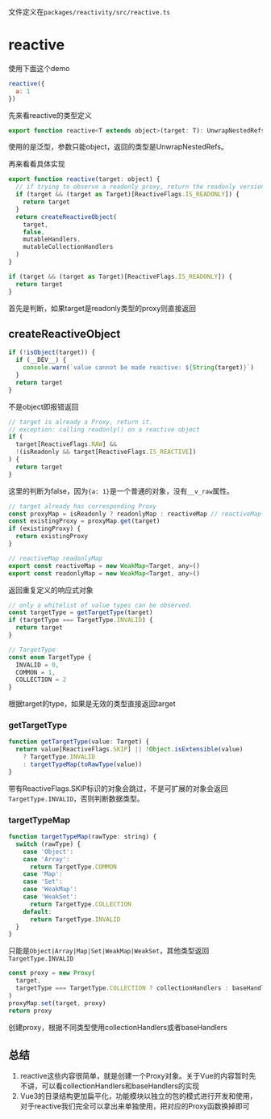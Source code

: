 文件定义在`packages/reactivity/src/reactive.ts`

# reactive

使用下面这个demo

```js
reactive({
  a: 1
})
```

先来看reactive的类型定义

```js
export function reactive<T extends object>(target: T): UnwrapNestedRefs<T>
```

使用的是泛型，参数只能object，返回的类型是UnwrapNestedRefs。

再来看看具体实现

```js
export function reactive(target: object) {
  // if trying to observe a readonly proxy, return the readonly version.
  if (target && (target as Target)[ReactiveFlags.IS_READONLY]) {
    return target
  }
  return createReactiveObject(
    target,
    false,
    mutableHandlers,
    mutableCollectionHandlers
  )
}
```

```js
if (target && (target as Target)[ReactiveFlags.IS_READONLY]) {
  return target
}
```

首先是判断，如果target是readonly类型的proxy则直接返回

## createReactiveObject

```js
if (!isObject(target)) {
  if (__DEV__) {
    console.warn(`value cannot be made reactive: ${String(target)}`)
  }
  return target
}
```

不是object即报错返回

```js
// target is already a Proxy, return it.
// exception: calling readonly() on a reactive object
if (
  target[ReactiveFlags.RAW] &&
  !(isReadonly && target[ReactiveFlags.IS_REACTIVE])
) {
  return target
}
```

这里的判断为false，因为`{a: 1}`是一个普通的对象，没有`__v_raw`属性。

```js
// target already has corresponding Proxy
const proxyMap = isReadonly ? readonlyMap : reactiveMap // reactiveMap
const existingProxy = proxyMap.get(target)
if (existingProxy) {
  return existingProxy
}

// reactiveMap readonlyMap
export const reactiveMap = new WeakMap<Target, any>()
export const readonlyMap = new WeakMap<Target, any>()
```

返回重复定义的响应式对象

```js
// only a whitelist of value types can be observed.
const targetType = getTargetType(target)
if (targetType === TargetType.INVALID) {
  return target
}

// TargetType
const enum TargetType {
  INVALID = 0,
  COMMON = 1,
  COLLECTION = 2
}
```

根据target的type，如果是无效的类型直接返回target

### getTargetType

```js
function getTargetType(value: Target) {
  return value[ReactiveFlags.SKIP] || !Object.isExtensible(value)
    ? TargetType.INVALID
    : targetTypeMap(toRawType(value))
}
```

带有ReactiveFlags.SKIP标识的对象会跳过，不是可扩展的对象会返回`TargetType.INVALID`，否则判断数据类型。

### targetTypeMap

```js
function targetTypeMap(rawType: string) {
  switch (rawType) {
    case 'Object':
    case 'Array':
      return TargetType.COMMON
    case 'Map':
    case 'Set':
    case 'WeakMap':
    case 'WeakSet':
      return TargetType.COLLECTION
    default:
      return TargetType.INVALID
  }
}
```

只能是`Object|Array|Map|Set|WeakMap|WeakSet`，其他类型返回`TargetType.INVALID`

```js
const proxy = new Proxy(
  target,
  targetType === TargetType.COLLECTION ? collectionHandlers : baseHandlers
)
proxyMap.set(target, proxy)
return proxy
```

创建proxy，根据不同类型使用collectionHandlers或者baseHandlers

## 总结

1. reactive这些内容很简单，就是创建一个Proxy对象。关于Vue的内容暂时先不讲，可以看collectionHandlers和baseHandlers的实现
2. Vue3的目录结构更加扁平化，功能模块以独立的包的模式进行开发和使用，对于reactive我们完全可以拿出来单独使用，把对应的Proxy函数换掉即可

